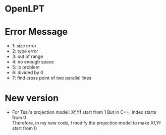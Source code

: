 # OpenLPT

# Error Message
- 1: size error
- 2: type error
- 3: out of range
- 4: no enough space
- 5: io problem
- 6: divided by 0
- 7: find cross point of two parallel lines

# New version
- For Tsai's projection model: Xf,Yf start from 1
  But in C++, index starts from 0  
  Therefore, in my new code, I modify the projection model to make Xf,Yf start from 0   
